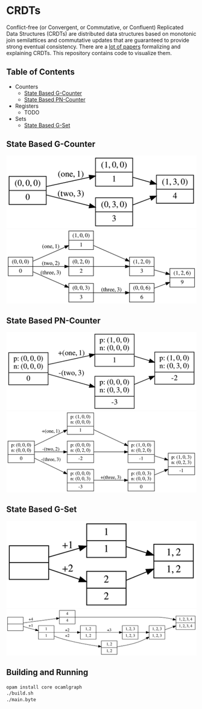 # CRDTs
Conflict-free (or Convergent, or Commutative, or Confluent) Replicated Data
Structures (CRDTs) are distributed data structures based on monotonic join
semilattices and commutative updates that are guaranteed to provide strong
eventual consistency. There are a [lot of papers][crdt-papers] formalizing and
explaining CRDTs. This repository contains code to visualize them.

## Table of Contents
- Counters
    - [State Based G-Counter](#state-based-g-counter)
    - [State Based PN-Counter](#state-based-pn-counter)
- Registers
    - TODO
- Sets
    - [State Based G-Set](#state-based-g-set)

## State Based G-Counter
![GCounter1](graphs/GCounter1.png)
![GCounter2](graphs/GCounter2.png)

## State Based PN-Counter
![PnCounter1](graphs/PnCounter1.png)
![PnCounter2](graphs/PnCounter2.png)

## State Based G-Set
![GSet1](graphs/GSet1.png)
![GSet2](graphs/GSet2.png)

## Building and Running
```bash
opam install core ocamlgraph
./build.sh
./main.byte
```

[crdt-papers]: https://christophermeiklejohn.com/crdt/2014/07/22/readings-in-crdts.html

